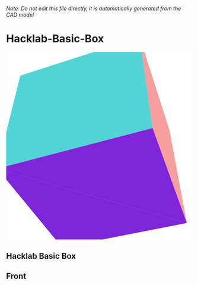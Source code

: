 ###### Note: Do not edit this file directly, it is automatically generated from the CAD model

# Hacklab-Basic-Box

![](/project.svg)

## Hacklab Basic Box


## Front


